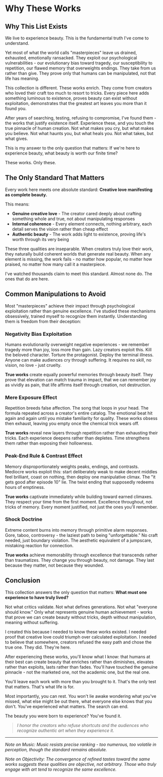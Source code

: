 # Why These Works

## Why This List Exists

We live to experience beauty. This is the fundamental truth I've come to understand.

Yet most of what the world calls "masterpieces" leave us drained, exhausted, emotionally ransacked. They exploit our psychological vulnerabilities - our evolutionary bias toward tragedy, our susceptibility to repetition, our flawed memory that overweights endings. They take from us rather than give. They prove only that humans can be manipulated, not that life has meaning.

This collection is different. These works enrich. They come from creators who loved their craft too much to resort to tricks. Every piece here adds something luminous to existence, proves beauty can exist without exploitation, demonstrates that the greatest art leaves you more than it found you.

After years of searching, testing, refusing to compromise, I've found them - the works that justify existence itself. Experience these, and you touch the true pinnacle of human creation. Not what makes you cry, but what makes you believe. Not what haunts you, but what heals you. Not what takes, but what gives.

This is my answer to the only question that matters: If we're here to experience beauty, what beauty is worth our finite time?

These works. Only these.

## The Only Standard That Matters

Every work here meets one absolute standard: **Creative love manifesting as complete beauty.**

This means:

- **Genuine creative love** - The creator cared deeply about crafting something whole and true, not about manipulating responses
- **Internal coherence** - Every element connects, nothing arbitrary, each detail serves the vision rather than cheap effect
- **Authentic beauty** - The work adds light to existence, proving life's worth through its very being

These three qualities are inseparable. When creators truly love their work, they naturally build coherent worlds that generate real beauty. When any element is missing, the work fails - no matter how popular, no matter how praised, no matter how many call it a masterpiece.

I've watched thousands claim to meet this standard. Almost none do. The ones that do are here.

## Common Manipulations to Avoid

Most "masterpieces" achieve their impact through psychological exploitation rather than genuine excellence. I've studied these mechanisms obsessively, trained myself to recognize them instantly. Understanding them is freedom from their deception:

### Negativity Bias Exploitation

Humans evolutionarily overweight negative experiences - we remember tragedy more than joy, loss more than gain. Lazy creators exploit this. Kill the beloved character. Torture the protagonist. Deploy the terminal illness. Anyone can make audiences cry through suffering. It requires no skill, no vision, no love - just cruelty.

**True works** create equally powerful memories through beauty itself. They prove that elevation can match trauma in impact, that we can remember joy as vividly as pain, that life affirms itself through creation, not destruction.

### Mere Exposure Effect

Repetition breeds false affection. The song that loops in your head. The formula repeated across a creator's entire catalog. The emotional beat hit again and again until you mistake familiarity for quality. These works obsess then exhaust, leaving you empty once the chemical trick wears off.

**True works** reveal new layers through repetition rather than exhausting their tricks. Each experience deepens rather than depletes. Time strengthens them rather than exposing their hollowness.

### Peak-End Rule & Contrast Effect

Memory disproportionately weights peaks, endings, and contrasts. Mediocre works exploit this: start deliberately weak to make decent middles feel brilliant, coast on nothing, then deploy one manipulative climax. The "it gets good after episode 10" lie. The twist ending that supposedly redeems hours of emptiness.

**True works** captivate immediately while building toward earned climaxes. They respect your time from the first moment. Excellence throughout, not tricks of memory. Every moment justified, not just the ones you'll remember.

### Shock Doctrine

Extreme content burns into memory through primitive alarm responses. Gore, taboo, controversy - the laziest path to being "unforgettable." No craft needed, just boundary violation. The aesthetic equivalent of a jumpscare, mistaking reaction for connection.

**True works** achieve memorability through excellence that transcends rather than traumatizes. They change you through beauty, not damage. They last because they matter, not because they wounded.

## Conclusion

This collection answers the only question that matters: **What must one experience to have truly lived?**

Not what critics validate. Not what defines generations. Not what "everyone should know." Only what represents genuine human achievement - works that prove we can create beauty without tricks, depth without manipulation, meaning without suffering.

I created this because I needed to know these works existed. I needed proof that creative love could triumph over calculated exploitation. I needed to believe that somewhere, creators refused the easy path and chose the true one. They did. They're here.

After experiencing these works, you'll know what I know: that humans at their best can create beauty that enriches rather than diminishes, elevates rather than exploits, lasts rather than fades. You'll have touched the genuine pinnacle - not the marketed one, not the academic one, but the real one.

You'll leave each work with more than you brought to it. That's the only test that matters. That's what life is for.

Most importantly, you can rest. You won't lie awake wondering what you've missed, what else might be out there, what everyone else knows that you don't. You've experienced what matters. The search can end.

The beauty you were born to experience? You've found it.

> _I honor the creators who refuse shortcuts and the audiences who recognize authentic art when they experience it._

---

_Note on Music: Music resists precise ranking - too numerous, too volatile in perception, though the standard remains absolute._

_Note on Objectivity: The convergence of refined tastes toward the same works suggests these qualities are objective, not arbitrary. Those who truly engage with art tend to recognize the same excellence._
